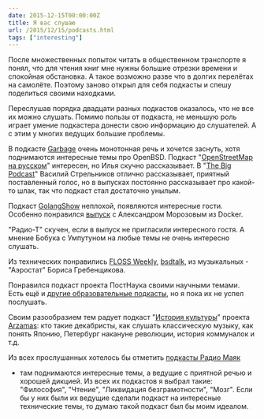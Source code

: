 ```yaml
---
date: 2015-12-15T00:00:00Z
title: Я вас слушаю
url: /2015/12/15/podcasts.html
tags: ["interesting"]
---
```


После множественных попыток читать в общественном транспорте я понял, что для
чтения книг мне нужны большие отрезки времени и спокойная обстановка. А такое
возможно разве что в долгих перелётах на самолёте. Поэтому заново открыл для
себя подкасты и спешу поделиться своими находками.

Переслушав порядка двадцати разных подкастов оказалось, что не все их можно
слушать. Помимо пользы от подкаста, не меньшую роль играет умение подкастера
донести свою информацию до слушателей. А с этим у многих ведущих большие
проблемы.

В подкасте [Garbage](https://garbage.fm/) очень монотонная речь и хочется
заснуть, хотя поднимаются интересные темы про OpenBSD. Подкаст "[OpenStreetMap на русском](https://zverik.podfm.ru/osmru/)" интересен, но Илья скучно рассказывает. В "[The Big Podcast](http://bigpodcast.ru/)" Василий Стрельников отлично рассказывает, приятный поставленный голос, но в выпусках постоянно рассказывает про какой-то
шлак, так что подкаст стал достаточно унылым.

Подкаст [GolangShow](https://golangshow.com/) неплохой, появляются интересные
гости.  Особенно понравился
[выпуск](https://golangshow.com/episode/2015/08-27-014/) с Александром Морозовым
из Docker.

"Радио-Т" скучен, если в выпуск не пригласили интересного гостя. А мнение Бобука с
Умпутуном на любые темы не очень интересно слушать.

Из технических понравились [FLOSS Weekly](https://twit.tv/shows/floss-weekly),
[bsdtalk](https://bsdtalk.blogspot.ru/), из музыкальных - "Аэростат" Бориса Гребенщикова.

Понравился подкаст проекта ПостНаука своими научными темами. Есть ещё и [другие образовательные подкасты](https://lifehacker.ru/2013/03/21/35-obrazovatelnykh-i-poznavatelnykh-podkastov-runeta/),
но я пока их не успел послушать.

Своим разообразием тем радует подкаст "[История культуры](https://itunes.apple.com/ru/podcast/id1001642707)" проекта [Arzamas](https://arzamas.academy/): кто такие декабристы, как слушать классическую музыку, как понять Японию, Петербург накануне революции, история коммуналок и т.д.

Из всех прослушанных хотелось бы отметить [подкасты Радио Маяк](http://radiomayak.ru/podcasts/)
- там поднимаются интересные темы, а ведущие с приятной речью и хорошей дикцией. Из всех их
подкастов я выбрал такие: "Философия", "Чтение", "Ликвидация безграмотности", "Мозг".
Если бы у них были их ведущие сделали подкаст на интересные технические темы, то
думаю такой подкаст был бы моим идеалом.
